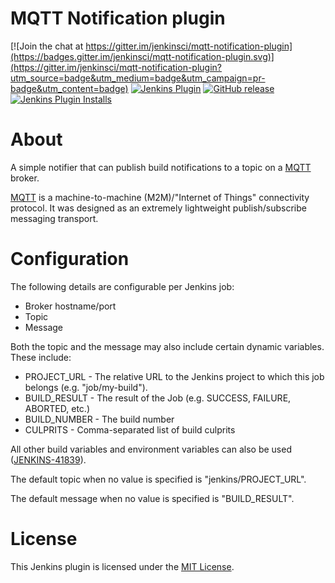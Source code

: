 MQTT Notification plugin
====================

[![Join the chat at https://gitter.im/jenkinsci/mqtt-notification-plugin](https://badges.gitter.im/jenkinsci/mqtt-notification-plugin.svg)](https://gitter.im/jenkinsci/mqtt-notification-plugin?utm_source=badge&utm_medium=badge&utm_campaign=pr-badge&utm_content=badge)
[![Jenkins Plugin](https://img.shields.io/jenkins/plugin/v/mqtt-notification-plugin.svg)](https://plugins.jenkins.io/mqtt-notification-plugin)
[![GitHub release](https://img.shields.io/github/release/jenkinsci/mqtt-notification-plugin.svg?label=changelog)](https://github.com/jenkinsci/mqtt-notification-plugin/releases/latest)
[![Jenkins Plugin Installs](https://img.shields.io/jenkins/plugin/i/mqtt-notification-plugin.svg?color=blue)](https://plugins.jenkins.io/mqtt-notification-plugin)

# About

A simple notifier that can publish build notifications to a topic on
a [MQTT](http://mqtt.org/) broker.

[MQTT](http://mqtt.org/) is a machine-to-machine (M2M)/"Internet of
Things" connectivity protocol. It was designed as an extremely
lightweight publish/subscribe messaging transport.

# Configuration
The following details are configurable per Jenkins job:

-   Broker hostname/port
-   Topic
-   Message

Both the topic and the message may also include certain dynamic
variables. These include:

-   PROJECT\_URL - The relative URL to the Jenkins project to which this
    job belongs (e.g. "job/my-build").
-   BUILD\_RESULT - The result of the Job (e.g. SUCCESS, FAILURE,
    ABORTED, etc.)
-   BUILD\_NUMBER - The build number
-   CULPRITS - Comma-separated list of build culprits

All other build variables and environment variables can also be
used ([JENKINS-41839](https://issues.jenkins-ci.org/browse/JENKINS-41839)).

The default topic when no value is specified is "jenkins/PROJECT\_URL".

The default message when no value is specified is "BUILD\_RESULT".

# License
This Jenkins plugin is licensed under the [MIT License](./LICENSE.txt).